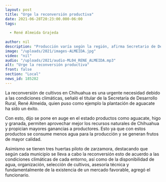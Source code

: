 ```yaml
---
layout: post
title: "Urge la reconversión productiva"
date: 2021-06-28T20:23:00.000-06:00
tags:
  
  - René Almeida Grajeda
  
author: nil
description: "Producción varía según la región, afirma Secretario de Desarrollo Rural."
image: "/uploads/2021/images-ALMEIDA.jpg"
video: "nil"
audio: "/uploads/2021/audio-ML04_RENE_ALMEIDA.mp3"
alt: "Urge la reconversión productiva"
front: false
section: "Local"
news_id: 185282
---
```


La reconversión de cultivos en Chihuahua es una urgente necesidad debido a las condiciones climáticas, señaló el titular de la Secretaría de Desarrollo Rural, René Almeida, quien puso como ejemplo la plantación de aguacate ha sido un éxito. 

Con esto, dijo se pone en auge en el estado productos como aguacate, higo y granada, permiten aprovechar mejor los recursos naturales de Chihuahua y propician mayores ganancias a productores. Esto ya que con estos productos se consume menos agua para la producción y se generan frutos de mayor calidad.

Asimismo se tienen tres huertas piloto de zarzamora, destacando que según cada municipio se lleva a cabo la reconversión esto de acuerdo a las condiciones climáticas de cada entorno, así como de la disponibilidad de agua, organización, selección de cultivos, asesoría técnica y fundamentalmente de la existencia de un mercado favorable, agregó el funcionario.
